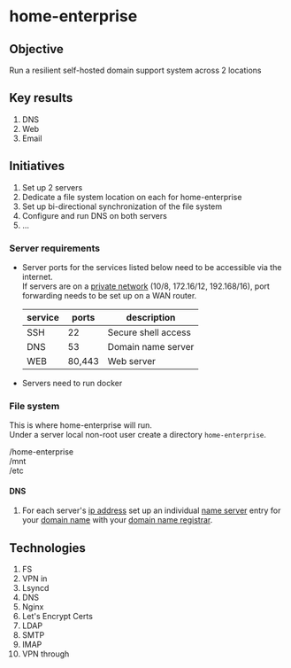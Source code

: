 # home-enterprise

## Objective
Run a resilient self-hosted domain support system across 2 locations

## Key results
1. DNS
1. Web
1. Email

## Initiatives
1. Set up 2 servers
1. Dedicate a file system location on each for home-enterprise
1. Set up bi-directional synchronization of the file system
1. Configure and run DNS on both servers
1. ...

### Server requirements
- Server ports for the services listed below need to be accessible via the internet.   
If servers are on a [private network](https://en.wikipedia.org/wiki/Private_network) (10/8, 172.16/12, 192.168/16), port forwarding needs to be set up on a WAN router.  

  |service|ports|description
  |---|---|---|
  |SSH|22|Secure shell access
  |DNS|53|Domain name server
  |WEB|80,443|Web server

- Servers need to run docker

### File system
This is where home-enterprise will run.  
Under a server local non-root user create a directory `home-enterprise`.  

  /home-enterprise  
    /mnt  
      /etc   
    

#### DNS
1. For each server's [ip address](https://en.wikipedia.org/wiki/IP_address) set up an individual [name server](https://en.wikipedia.org/wiki/Name_server) entry for your [domain name](https://en.wikipedia.org/wiki/Domain_name) with your [domain name registrar](https://en.wikipedia.org/wiki/Domain_name_registrar).


## Technologies
1. FS
1. VPN in
1. Lsyncd
1. DNS
1. Nginx
1. Let's Encrypt Certs
1. LDAP
1. SMTP
1. IMAP
1. VPN through

